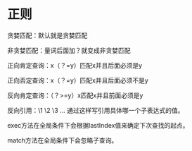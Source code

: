 # 正则

贪婪匹配：默认就是贪婪匹配

非贪婪匹配：量词后面加？就变成非贪婪匹配

正向肯定查询：x（？=y）匹配x并且后面必须是y

正向否定查询：x（？=y）匹配x并且后面必须不是y

反向肯定查询：（？>=y）x匹配x并且前面必须是y

反向引用：\1 \2 \3 ... 通过这样写引用具体哪一个子表达式的值。

exec方法在全局条件下会根据lastIndex值来确定下次查找的起点。

match方法在全局条件下会忽略子查询。 